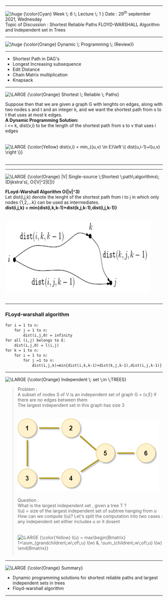 ----
<img src="https://latex.codecogs.com/png.latex?\inline&space;\dpi{200}&space;\fn_cm&space;\huge&space;{\color{Cyan}&space;Week&space;\;&space;7&space;\;&space;Lecture&space;\;&space;1&space;}" title="\huge {\color{Cyan} Week \; 6 \; Lecture \; 1 }" />
Date : 29<sup>th</sup> september 2021, Wednesday <br> 
Topic of Discussion : Shortest Reliable Paths FLOYD-WARSHALL Algorithm and Independent set in Trees  <br>

----

<img src="https://latex.codecogs.com/png.latex?\inline&space;\dpi{100}&space;\fn_cm&space;\huge&space;{\color{Orange}&space;Dynamic&space;\;&space;Programming&space;\;&space;(Review)}" title="\huge {\color{Orange} Dynamic \; Programming \; (Review)}" />

----

* Shortest Path in DAG's
* Longest Increasing subsequence
* Edit Distance
* Chain Matrix multiplication
* Knapsack

----

<img src="https://latex.codecogs.com/png.latex?\dpi{100}&space;\fn_phv&space;\LARGE&space;{\color{Orange}&space;Shortest&space;\;&space;Reliable&space;\;&space;Paths}" title="\LARGE {\color{Orange} Shortest \; Reliable \; Paths}" /><br>

Suppose then that we are given a  graph G with lenghts on edges, along with two nodes s and t and an integer k, and we want the shortest path from s to t that uses at most k edges.<br>
**A Dynamic Programming Solution:** <br>
i <= k, dist(v,i) to be the length of the shortest path from s to v that uses i edges<br>
<br><br>
<img src="https://latex.codecogs.com/png.latex?\inline&space;\dpi{80}&space;\LARGE&space;{\color{Yellow}&space;dist(v,i)&space;=&space;min_{(u,v)&space;\in&space;E}\left&space;\{&space;dist(u,i-1)&plus;l(u,v)&space;\right&space;\}}" title="\LARGE {\color{Yellow} dist(v,i) = min_{(u,v) \in E}\left \{ dist(u,i-1)+l(u,v) \right \}}" />
<br><br>

----
----

<img src="https://latex.codecogs.com/png.latex?\inline&space;\dpi{100}&space;\fn_phv&space;\LARGE&space;{\color{Orange}&space;|V|&space;Single-source&space;\;Shortest&space;\;path\;algorithms\;(Dijkstra's),&space;O(|V|^2|E|)}" title="\LARGE {\color{Orange} |V| Single-source \;Shortest \;path\;algorithms\;(Dijkstra's), O(|V|^2|E|)}" /><br>

**FLoyd-Warshall Algorithm O(|v|^3)**<br>
Let dist(i,j,k) denote the lenght of the shortest path from i to j in which only nodes {1,2,...k} can be used as intermediates.<br>
**dist(i,j,k) = min{dist(i,k,k-1)+dist(k,j,k-1),dist(i,j,k-1)}**<br>
<br><br>![pic36](pic36.PNG)<br><br>

----
### FLoyd-warshall algorithm
```
for i = 1 to n:
    for j = 1 to n:
        dist(i,j,0) = infinity
for all (i,j) belongs to E:
    dist(i,j,0) = l(i,j)
for k = 1 to n:
    for i = 1 to n:
        for j =1 to n:
            dist(i,j,k)=min{dist(i,k,k-1)+dist(k,j,k-1),dist(i,j,k-1)}
```

----

<img src="https://latex.codecogs.com/png.latex?\inline&space;\dpi{100}&space;\fn_phv&space;\LARGE&space;{\color{Orange}&space;Independent&space;\;&space;set&space;\;in&space;\;TREES}" title="\LARGE {\color{Orange} Independent \; set \;in \;TREES}" /><br>
> Problem : <br>
A subset of nodes S of V is an independent set of graph G = (v,E) if there are no edges between them<br> 
The largest independent set in this graph has size 3<br><br><br>![pic37](pic37.png)<br><br>
> Question : <br>
What is the largest independent set , given a tree T ?<br>
I(u) = size of the largest independent set of subtree hanging from u <br>
How can we compute I(u)? Let's split the computation into two cases : any independent set either includes u or it dosent<br><br><br><img src="https://latex.codecogs.com/png.latex?\inline&space;\dpi{80}&space;\LARGE&space;{\color{Yellow}&space;I(u)&space;=&space;max\begin{Bmatrix}&space;1&plus;\sum_{grandchildren\;w\;of\;u}&space;I(w)&space;&,&space;\sum_{children\;w\;of\;u}&space;I(w)&space;\end{Bmatrix}}" title="\LARGE {\color{Yellow} I(u) = max\begin{Bmatrix} 1+\sum_{grandchildren\;w\;of\;u} I(w) &, \sum_{children\;w\;of\;u} I(w) \end{Bmatrix}}" /><br><br>

----

<img src="https://latex.codecogs.com/png.latex?\inline&space;\dpi{100}&space;\fn_phv&space;\LARGE&space;{\color{Orange}&space;Summary}" title="\LARGE {\color{Orange} Summary}" /><br>

* Dynamic programming solutions for shortest reliable paths and largest independent sets in trees
* Floyd-warshall algorithm

----